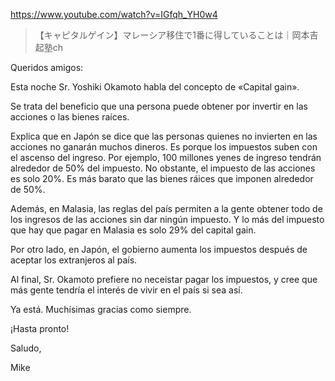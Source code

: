 https://www.youtube.com/watch?v=IGfqh_YH0w4

> 【キャピタルゲイン】マレーシア移住で1番に得していることは｜岡本吉起塾ch

Queridos amigos:

Esta noche Sr. Yoshiki Okamoto habla del concepto de «Capital gain».

Se trata del beneficio que una persona puede obtener por invertir en las acciones o las bienes raíces.

Explica que en Japón se dice que las personas quienes no invierten en las acciones no ganarán muchos dineros. Es porque los impuestos suben con el ascenso del ingreso. Por ejemplo, 100 millones yenes de ingreso tendrán alrededor de 50% del impuesto. No obstante, el impuesto de las acciones es solo 20%. Es más barato que las bienes ráices que imponen alrededor de 50%.

Además, en Malasia, las reglas del país permiten a la gente obtener todo de los ingresos de las acciones sin dar ningún impuesto. Y lo más del impuesto que hay que pagar en Malasia es solo 29% del capital gain.

Por otro lado, en Japón, el gobierno aumenta los impuestos después de aceptar los extranjeros al país.

Al final, Sr. Okamoto prefiere no neceistar pagar los impuestos, y cree que más gente tendría el interés de vivir en el país si sea así.

Ya está. Muchísimas gracias como siempre.

¡Hasta pronto!

Saludo,

Mike
